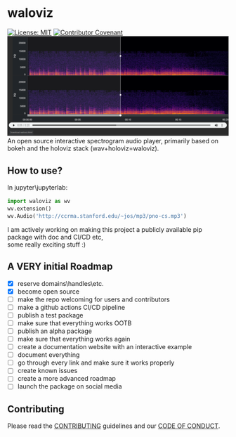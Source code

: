# waloviz
[![License: MIT](https://img.shields.io/badge/License-MIT-yellow.svg)](https://opensource.org/licenses/MIT) [![Contributor Covenant](https://img.shields.io/badge/Contributor%20Covenant-2.1-4baaaa.svg)](code_of_conduct.md)
![example snapshot](doc/resources/example_snapshot.png)  
An open source interactive spectrogram audio player, primarily based on bokeh and the holoviz stack (wav+holoviz=waloviz).
## How to use?
In jupyter\jupyterlab:
```python
import waloviz as wv
wv.extension()
wv.Audio('http://ccrma.stanford.edu/~jos/mp3/pno-cs.mp3')
```
I am actively working on making this project a publicly available pip package with doc and CI/CD etc,  
some really exciting stuff :)  

## A VERY initial Roadmap
 - [x] reserve domains\handles\etc.
 - [x] become open source
 - [ ] make the repo welcoming for users and contributors
 - [ ] make a github actions CI/CD pipeline
 - [ ] publish a test package
 - [ ] make sure that everything works OOTB
 - [ ] publish an alpha package
 - [ ] make sure that everything works again
 - [ ] create a documentation website with an interactive example
 - [ ] document everything
 - [ ] go through every link and make sure it works properly
 - [ ] create known issues
 - [ ] create a more advanced roadmap
 - [ ] launch the package on social media

## Contributing
Please read the [CONTRIBUTING](CONTRIBUTING.md) guidelines and our [CODE OF CONDUCT](CODE_OF_CONDUCT.md).